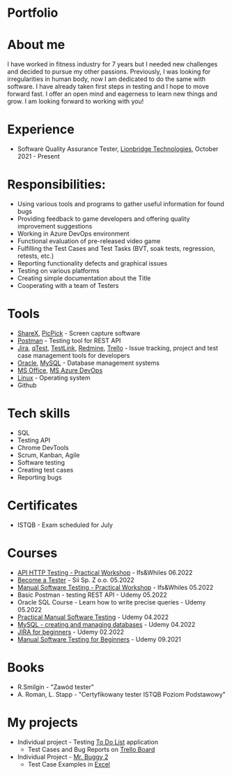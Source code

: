 # Portfolio

# About me
I have worked in fitness industry for 7 years but I needed new challenges and decided to pursue my other passions. Previously, I was looking for irregularities in human body, now I am dedicated to do the same with software. I have already taken first steps in testing and I hope to move forward fast. I offer an open mind and eagerness to learn new things and grow. I am looking forward to working with you!

# Experience
- Software Quality Assurance Tester, [Lionbridge Technologies](https://www.lionbridge.com), October 2021 - Present

# Responsibilities:
- Using various tools and programs to gather useful information for found bugs
- Providing feedback to game developers and offering quality improvement suggestions
- Working in Azure DevOps environment
- Functional evaluation of pre-released video game
- Fulfilling the Test Cases and Test Tasks (BVT, soak tests, regression, retests, etc.)
- Reporting functionality defects and graphical issues
- Testing on various platforms
- Creating simple documentation about the Title
- Cooperating with a team of Testers

# Tools
  - [ShareX](https://getsharex.com/), [PicPick](https://picpick.app/en/) - Screen capture software
  - [Postman](https://www.postman.com/) - Testing tool for REST API
  - [Jira](https://www.atlassian.com/software/jira0), [qTest](https://www.tricentis.com/products/unified-test-management-qtest/test-case-manager), [TestLink](https://testlink.org), [Redmine](https://www.redmine.org/), [Trello](https://trello.com/) - Issue tracking, project and test case management tools for developers
  - [Oracle](https://www.oracle.com), [MySQL](https://www.mysql.com) - Database management systems
  - [MS Office](https://www.office.com), [MS Azure DevOps](https://azure.microsoft.com/pl-pl/services/devops)
  - [Linux](https://ubuntu.com) - Operating system
  - Github

# Tech skills
  - SQL
  - Testing API
  - Chrome DevTools
  - Scrum, Kanban, Agile
  - Software testing
  - Creating test cases
  - Reporting bugs

# Certificates
  - ISTQB - Exam scheduled for July

# Courses
  - [API HTTP Testing - Practical Workshop](https://www.czyitjestdlamnie.pl/warsztaty-testowanie-api-http) - Ifs&Whiles 06.2022
  - [Become a Tester](https://sii.pl/en/trainings/offer/zostan-testerem/) - Sii Sp. Z o.o. 05.2022
  - [Manual Software Testing - Practical Workshop](https://kursy.czyitjestdlamnie.pl/kurs/273/warsztaty-testowanie-manualne-aplikacji-termin-10052022-1900-2130) - Ifs&Whiles 05.2022
  - Basic Postman - testing REST API - Udemy 05.2022
  - Oracle SQL Course - Learn how to write precise queries - Udemy 05.2022
  - [Practical Manual Software Testing](https://www.udemy.com/certificate/UC-593ec40a-be90-4c1f-aa00-0a6bc4270e15) - Udemy 04.2022
  - [MySQL - creating and managing databases](https://www.udemy.com/certificate/UC-b8d7836c-b1e0-4f54-91ec-9826fb0261f1) - Udemy 04.2022
  - [JIRA for beginners](https://www.udemy.com/certificate/UC-b20a0038-122b-44cd-af8d-02bfbae58a2e) - Udemy 02.2022
  - [Manual Software Testing for Beginners](https://www.udemy.com/certificate/UC-4af5cb0a-c9f4-40e3-a769-fb7393e7a7ed) - Udemy 09.2021 

# Books
  - R.Smilgin - "Zawód tester"
  - A. Roman, L. Stapp - "Certyfikowany tester ISTQB Poziom Podstawowy"

# My projects
- Individual project - Testing [To Do List](http://app.czyitjestdlamnie.pl) application
  - Test Cases and Bug Reports on [Trello Board](https://trello.com/b/Or7FnjIp/dominik-gronostajski-to-do-list-project)
- Individual Project - [Mr. Buggy 2](http://demo.mrbuggy2.testarena.pl/zaloguj)
  - Test Case Examples in [Excel](https://docs.google.com/spreadsheets/d/1QRwnFBODwFDg-YUEDnVMCd4Rh6omDjI7/edit#gid=159157607)
